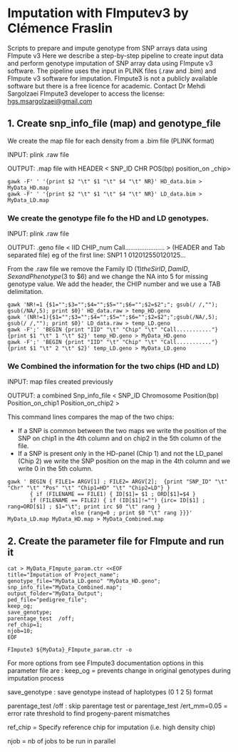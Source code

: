 # Imputation with FImputev3 by Clémence Fraslin
Scripts to prepare and impute genotype from SNP arrays data using FImpute v3 
Here we describe a step-by-step pipeline to create input data and perform genotype imputation of SNP array data using FImpute v3 software. The pipeline uses the input in PLINK files (.raw and .bim) and FImpute v3 software for imputation. FImpute3 is not a publicly available software but there is a free licence for academic. Contact Dr Mehdi Sargolzaei FImpute3 developer to access the license: hgs.msargolzaei@gmail.com

## 1. Create snp_info_file (map) and genotype_file

We create the map file for each density from a .bim file (PLINK format)

INPUT: plink .raw file 

OUTPUT: .map file with HEADER < SNP_ID  CHR   POS(bp)   position_on _chip>

```
gawk -F' ' '{print $2 "\t" $1 "\t" $4 "\t" NR}' HD_data.bim > MyData_HD.map
gawk -F' ' '{print $2 "\t" $1 "\t" $4 "\t" NR}' LD_data.bim > MyData_LD.map
```

### We create the genotype file fo the HD and LD genotypes.

INPUT: plink .raw file 

OUTPUT: .geno file <  IID   CHIP_num  Call...................... > (HEADER and Tab separated file)
eg of the first line: SNP1  1   012012550120125...

From the .raw file we remove the Family ID ($1) the Sir ID, Dam ID, Sex and Phenotype ($3 to $6) and we change the NA into 5 for missing genotype value.
We add the header, the CHIP number and we use a TAB delimitation.
```
gawk 'NR!=1 {$1="";$3="";$4="";$5="";$6="";$2=$2";"; gsub(/ /,""); gsub(/NA/,5); print $0}' HD_data.raw > temp_HD.geno
gawk '(NR!=1){$1="";$3="";$4="";$5="";$6="";$2=$2";";gsub(/NA/,5); gsub(/ /,""); print $0}' LD_data.raw > temp_LD.geno
gawk -F';' 'BEGIN {print "IID" "\t" "Chip" "\t" "Call..........."}  {print $1 "\t" 1 "\t" $2}' temp_HD.geno > MyData_HD.geno
gawk -F';' 'BEGIN {print "IID" "\t" "Chip" "\t" "Call..........."}  {print $1 "\t" 2 "\t" $2}' temp_LD.geno > MyData_LD.geno
```

### We Combined the information for the two chips (HD and LD)

INPUT: map files created previously

OUTPUT: a combined Snp_info_file  < SNP_ID Chromosome Position(bp) Position_on_chip1 Position_on_chip2 > 

This command lines compares the map of the two chips:
- If a SNP is common between the two maps we write the position of the SNP on chip1 in the 4th column and on chip2 in the 5th column of the file.
- If a SNP is present only in the HD-panel (Chip 1) and not the LD_panel (Chip 2) we write the SNP position on the map in the 4th column and we write 0 in the 5th column.

```
gawk ' BEGIN { FILE1= ARGV[1] ; FILE2= ARGV[2];  {print "SNP_ID" "\t" "Chr" "\t" "Pos" "\t" "Chip1=HD" "\t" "Chip2=LD"} }
       { if (FILENAME == FILE1) { ID[$1]= $1 ; ORD[$1]=$4 } 
       if (FILENAME == FILE2) { if (ID[$1]!="") {irc= ID[$1] ; rang=ORD[$1] ; $1="\t"; print irc $0 "\t" rang } 
                    else {rang=0 ; print $0 "\t" rang }}}' MyData_LD.map MyData_HD.map > MyData_Combined.map
```     

## 2. Create the parameter file for FImpute and run it 

 ```
cat > MyData_FImpute_param.ctr <<EOF
 title="Imputation of Project_name";
 genotype_file="MyData_LD.geno" "MyData_HD.geno";
 snp_info_file="MyData_Combined.map";
 output_folder="MyData_Output";
 ped_file="pedigree_file";
 keep_og;
 save_genotype;
 parentage_test  /off;
 ref_chip=1; 
 njob=10;
EOF

FImpute3 ${MyData}_FImpute_param.ctr -o
 ```

For more options from  see FImpute3 documentation
options in this parameter file are :
keep_og = prevents change in original genotypes during imputation process

save_genotype : save genotype instead of haplotypes (0 1 2 5) format

parentage_test /off : skip parentage test 
or 
parentage_test /ert_mm=0.05 = error rate threshold to find progeny-parent mismatches 

ref_chip = Specify reference chip for imputation (i.e. high density chip)

njob = nb of jobs to be run in parallel


